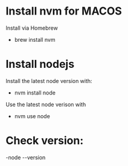 # Install nvm for MACOS
Install via Homebrew
- brew install nvm

# Install nodejs 
Install the latest node version with: 
- nvm install node

Use the latest node verison with 
- nvm use node

# Check version:
-node --version